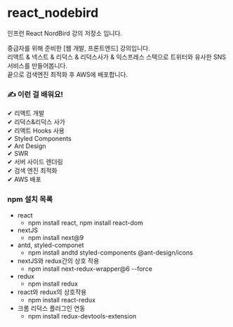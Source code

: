 # react_nodebird

인프런 React NordBird 강의 저장소 입니다.

중급자를 위해 준비한 [웹 개발, 프론트엔드] 강의입니다.  
리액트 & 넥스트 & 리덕스 & 리덕스사가 & 익스프레스 스택으로 트위터와 유사한 SNS 서비스를 만들어봅니다.   
끝으로 검색엔진 최적화 후 AWS에 배포합니다.

### ✍️ 이런 걸 배워요!  
  
✔ 리액트 개발  
✔ 리덕스&리덕스 사가  
✔ 리액트 Hooks 사용  
✔ Styled Components  
✔ Ant Design  
✔ SWR  
✔ 서버 사이드 렌더링  
✔ 검색 엔진 최적화  
✔ AWS 배포  

### npm 설치 목록
- react  
  + npm install react, npm install react-dom  
- nextJS  
  + npm install next@9  
- antd, styled-componet 
  + npm install andtd styled-components @ant-design/icons   
- nextJS와 redux간의 상호 작용  
  + npm install next-redux-wrapper@6 --force  
- redux 
  + npm install redux
- react와 redux의 상호작용 
  + npm install react-redux 
- 크롬 리덕스 플러그인 연동
  + npm install redux-devtools-extension
